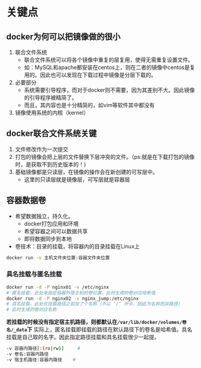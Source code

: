 # 关键点
## docker为何可以把镜像做的很小
1. 联合文件系统
    - 联合文件系统可以将各个镜像中重复的层复用，使得无需重复设置文件。
    - 如：MySQL和apache都安装在centos上，则在二者的镜像中centos是复用的。因此也可以发现在下载过程中镜像是分层下载的。
2. 必要部分
    - 系统需要引导程序，而对于docker则不需要，因为其差别不大。因此镜像的引导程序被精简了。
    - 而且，其内容也是十分精简的，如vim等软件其中都没有
3. 镜像使用系统的内核（kernel）

## docker联合文件系统关键
1. 文件修改作为一次提交
2. 打包的镜像会把上层的文件替换下层冲突的文件。（ps:就是在下载打包的镜像时，是获取不到历史版本的！)
3. 基础镜像都是只读层，在镜像的操作会在新创建的可写层中。
    - 这里的只读层就是镜像层，可写层就是容器层

## 容器数据卷
- 希望数据独立，持久化。
    + docker打包应用和环境
    + 希望容器之间可以数据共享
    + 即将数据同步到本地
- 卷技术：目录的挂载，将容器内的目录挂载在Linux上
```bash
docker run -v 主机文件夹位置:容器文件夹位置
```
### 具名挂载与匿名挂载
```bash
docker run -d -P nginx01 -v /etc/nginx
# 匿名挂载，此处未指定容器外宿主机的卷位置，此时生成的卷对应哈希值
docker run -d -P nginx02 -v nginx_jump:/etc/nginx
# 具名挂载，此处在挂载路径之前加了个名称（不以 ‘/’ 开头，因此为名称而非路径）
# 此时生成的卷对应名称
```
**若挂载的时候没有指定宿主机路径，则都默认在`/var/lib/docker/volumes/卷名/_data`下**
实际上，匿名挂载即挂载的路径在默认路径下的卷名是哈希值。具名挂载是自己取的名字。因此指定路径挂载和具名挂载很少一起提。
```bash
-v 容器内路径[:(ro|rw)]     #
-v 卷名:容器内路径
-v 宿主机路径:容器内路径    # 
```